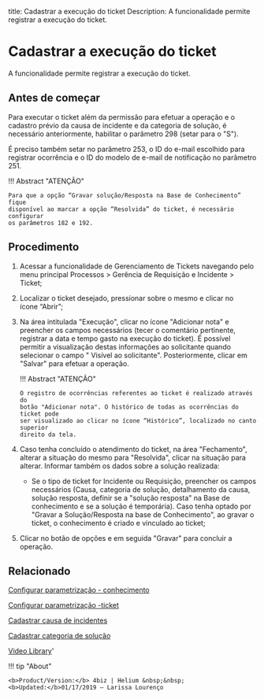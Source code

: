 title: Cadastrar a execução do ticket
Description: A funcionalidade permite registrar a execução do ticket.
# Cadastrar a execução do ticket

A funcionalidade permite registrar a execução do ticket.

Antes de começar
----------------

Para executar o ticket além da permissão para efetuar a operação e o cadastro
prévio da causa de incidente e da categoria de solução, é necessário
anteriormente, habilitar o parâmetro 298 (setar para o "S").

É preciso também setar no parâmetro 253, o ID do e-mail escolhido para registrar
ocorrência e o ID do modelo de e-mail de notificação no parâmetro 251.

!!! Abstract "ATENÇÃO"

    Para que a opção “Gravar solução/Resposta na Base de Conhecimento” fique
    disponível ao marcar a opção “Resolvida” do ticket, é necessário configurar
    os parâmetros 182 e 192.


Procedimento 
-------------

1.  Acessar a funcionalidade de Gerenciamento de Tickets navegando pelo menu
    principal Processos \> Gerência de Requisição e Incidente \> Ticket;

2.  Localizar o ticket desejado, pressionar sobre o mesmo e clicar no
    ícone “Abrir”;

3.  Na área intitulada "Execução", clicar no ícone "Adicionar nota" e preencher
    os campos necessários (tecer o comentário pertinente, registrar a data e
    tempo gasto na execução do ticket). É possível permitir a visualização
    destas informações ao solicitante quando selecionar o campo " Visível ao
    solicitante". Posteriormente, clicar em "Salvar" para efetuar a operação.

    !!! Abstract "ATENÇÃO"

        O registro de ocorrências referentes ao ticket é realizado através do
        botão "Adicionar nota". O histórico de todas as ocorrências do ticket pode
        ser visualizado ao clicar no ícone “Histórico”, localizado no canto superior
        direito da tela.

4.  Caso tenha concluído o atendimento do ticket, na área "Fechamento", alterar
    a situação do mesmo para "Resolvida", clicar na situação para alterar.
    Informar também os dados sobre a solução realizada:

    -   Se o tipo de ticket for Incidente ou Requisição, preencher os campos
       necessários (Causa, categoria de solução, detalhamento da causa, solução
       resposta, definir se a "solução resposta" na Base de conhecimento e se a
       solução é temporária). Caso tenha optado por "Gravar a Solução/Resposta
       na base de Conhecimento", ao gravar o ticket, o conhecimento é criado e
       vinculado ao ticket;

5.  Clicar no botão de opções e em seguida "Gravar" para concluir a operação.

Relacionado
----------- 

[Configurar parametrização - conhecimento](/pt-br/4biz-helium/platform-administration/parameters-list/configure-parametrization-knowledge.html)

[Configurar parametrização -ticket](/pt-br/4biz-helium/platform-administration/parameters-list/configure-parametrization-ticket.html)

[Cadastrar causa de incidentes](/pt-br/4biz-helium/processes/portfolio-and-catalog/configuration/register-cause-incidents.html)

[Cadastrar categoria de solução](/pt-br/4biz-helium/processes/portfolio-and-catalog/configuration/register-solution-category.html)

<i class='fa fa-youtube-play  fa-2x' style='color:#97ce17;vertical-align: middle;'> </i> [Video Library](https://www.youtube.com/playlist?list=PLB5qK2uzf2ROn4Xs6UdH84Ujzta2iJ6Ei)'

!!! tip "About"

    <b>Product/Version:</b> 4biz | Helium &nbsp;&nbsp;
    <b>Updated:</b>01/17/2019 – Larissa Lourenço

